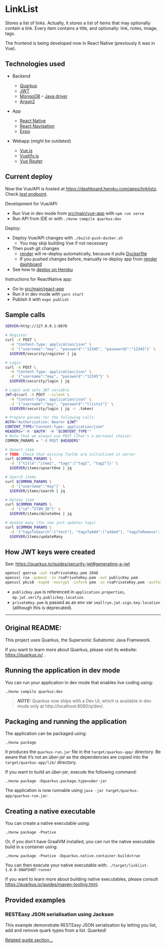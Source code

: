 # LinkList

Stores a list of links.
Actually, it stores a list of items that may optionally contain a link.
Every item contains a title, and optionally: link, notes, image, tags.

The frontend is being developed now in React Native (previously it was in Vue).

## Technologies used

- Backend
  - [Quarkus](https://quarkus.io)
  - [JWT](https://quarkus.io/guides/security-jwt)
  - [MongoDB](https://www.mongodb.com) – [Java driver](https://mongodb.github.io/mongo-java-driver/4.1/driver/getting-started/quick-start/)
  - [Argon2](https://github.com/phxql/argon2-jvm)

- App
  - [React Native](https://reactnative.dev)
  - [React Navigation](https://reactnavigation.org)
  - [Expo](https://expo.dev)

- Webapp (might be outdated)
  - [Vue.js](https://vuejs.org)
  - [Vuetify.js](https://vuetifyjs.com)
  - [Vue Router](https://router.vuejs.org/)

## Current deploy

Now the Vue/API is hosted at https://dashboard.heroku.com/apps/linklistz.
Check [test endpoint](https://linklistz.herokuapp.com/test/message).

Development for Vue/API:
- Run Vue in dev mode from [src/main/vue-app](src/main/vue-app) with `npm run serve`
- Run API from IDE or with `./mvnw compile quarkus:dev`

Deploy:
- Deploy Vue/API changes with `./build-push-docker.sh`
  - You may skip building Vue if not necessary
- Then push git changes
  - [render](https://render.com) will re-deploy automatically, because it pulls [Dockerfile](Dockerfile)
  - If you pushed changes before, manually re-deploy app from [render dashboard](https://dashboard.render.com)
- See how to [deploy on Heroku](https://devcenter.heroku.com/articles/container-registry-and-runtime#getting-started)

Instructions for ReactNative app:
- Go to [src/main/react-app](src/main/react-app)
- Run it in dev mode with `yarn start`
- Publish it with `expo publish`

## Sample calls

```bash
SERVER=http://127.0.0.1:8070

# Register
curl -X POST \
  -H "Content-Type: application/json" \
  -d '{"username":"may", "password":"12345", "password2":"12345"}' \
  $SERVER/security/register | jq

# Login
curl -X POST \
  -H "Content-Type: application/json" \
  -d '{"username":"may", "password":"12345"}' \
  $SERVER/security/login | jq

# Login and sets JWT variable
JWT=$(curl -X POST --silent \
  -H "Content-Type: application/json" \
  -d '{"username":"may", "password":"llistzz"}' \
  $SERVER/security/login | jq -r .token)

# Prepare params for the following calls
AUTH="Authorization: Bearer $JWT"
CONTENT_TYPE="Content-Type: application/json"
HEADERS="-H '$AUTH' -H '$CONTENT_TYPE'"
# Note that we always use POST (that's a personal choice)
COMMON_PARAMS = "-X POST $HEADERS"

# Upsert item
# TODO: Check that missing fields are initialized in server
curl $COMMON_PARAMS \
  -d '{"title":"item1", "tags":["tag1", "tag2"]}' \
  $SERVER/items/upsertOne | jq

# Search items
curl $COMMON_PARAMS \
  -d '{"username":"may"}' \
  $SERVER/items/search | jq

# Delete item
curl $COMMON_PARAMS \
  -d '{"id":"ITEM_ID"}' \
  $SERVER/items/deleteOne | jq

# Update many (for now just updates tags)
curl $COMMON_PARAMS \
  -d '{"tagsToSearch":["test"], "tagsToAdd":["added"], "tagsToRemove":[]}' \
  $SERVER/items/updateMany
```


## How JWT keys were created

See: https://quarkus.io/guides/security-jwt#generating-a-jwt

```bash
openssl genrsa -out rsaPrivateKey.pem 2048
openssl rsa -pubout -in rsaPrivateKey.pem -out publicKey.pem
openssl pkcs8 -topk8 -nocrypt -inform pem -in rsaPrivateKey.pem -outform pem -out privateKey.pem
```

- `publicKey.pem` is referenced in `application.properties`, `mp.jwt.verify.publickey.location`.
- `privateKey.pem` is passed as an env var `smallrye.jwt.sign.key-location` (although this is deprecated).  

---

## Original README:

This project uses Quarkus, the Supersonic Subatomic Java Framework.

If you want to learn more about Quarkus, please visit its website: https://quarkus.io/ .

## Running the application in dev mode

You can run your application in dev mode that enables live coding using:
```shell script
./mvnw compile quarkus:dev
```

> **_NOTE:_**  Quarkus now ships with a Dev UI, which is available in dev mode only at http://localhost:8080/q/dev/.

## Packaging and running the application

The application can be packaged using:
```shell script
./mvnw package
```
It produces the `quarkus-run.jar` file in the `target/quarkus-app/` directory.
Be aware that it’s not an _über-jar_ as the dependencies are copied into the `target/quarkus-app/lib/` directory.

If you want to build an _über-jar_, execute the following command:
```shell script
./mvnw package -Dquarkus.package.type=uber-jar
```

The application is now runnable using `java -jar target/quarkus-app/quarkus-run.jar`.

## Creating a native executable

You can create a native executable using: 
```shell script
./mvnw package -Pnative
```

Or, if you don't have GraalVM installed, you can run the native executable build in a container using: 
```shell script
./mvnw package -Pnative -Dquarkus.native.container-build=true
```

You can then execute your native executable with: `./target/linklist-1.0.0-SNAPSHOT-runner`

If you want to learn more about building native executables, please consult https://quarkus.io/guides/maven-tooling.html.

## Provided examples

### RESTEasy JSON serialisation using Jackson

This example demonstrate RESTEasy JSON serialisation by letting you list, add and remove quark types from a list. Quarked!

[Related guide section...](https://quarkus.io/guides/rest-json#creating-your-first-json-rest-service)
